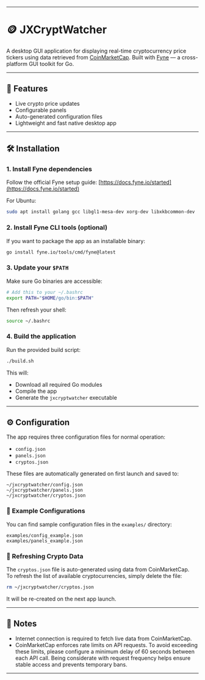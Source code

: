 
---

# 🪙 JXCryptWatcher

A desktop GUI application for displaying real-time cryptocurrency price tickers using data retrieved from [CoinMarketCap](https://coinmarketcap.com/). Built with [Fyne](https://fyne.io/) — a cross-platform GUI toolkit for Go.

---

## 🚀 Features

- Live crypto price updates
- Configurable panels
- Auto-generated configuration files
- Lightweight and fast native desktop app

---

## 🛠️ Installation

### 1. Install Fyne dependencies

Follow the official Fyne setup guide: [https://docs.fyne.io/started](https://docs.fyne.io/started)

For Ubuntu:

```bash
sudo apt install golang gcc libgl1-mesa-dev xorg-dev libxkbcommon-dev
```

### 2. Install Fyne CLI tools (optional)

If you want to package the app as an installable binary:

```bash
go install fyne.io/tools/cmd/fyne@latest
```

### 3. Update your `$PATH`

Make sure Go binaries are accessible:

```bash
# Add this to your ~/.bashrc
export PATH="$HOME/go/bin:$PATH"
```

Then refresh your shell:

```bash
source ~/.bashrc
```

### 4. Build the application

Run the provided build script:

```bash
./build.sh
```

This will:
- Download all required Go modules
- Compile the app
- Generate the `jxcryptwatcher` executable

---

## ⚙️ Configuration

The app requires three configuration files for normal operation:

- `config.json`
- `panels.json`
- `cryptos.json`

These files are automatically generated on first launch and saved to:

```
~/jxcryptwatcher/config.json
~/jxcryptwatcher/panels.json
~/jxcryptwatcher/cryptos.json
```

### 📁 Example Configurations

You can find sample configuration files in the `examples/` directory:

```
examples/config_example.json
examples/panels_example.json
```

### 🔄 Refreshing Crypto Data

The `cryptos.json` file is auto-generated using data from CoinMarketCap.  
To refresh the list of available cryptocurrencies, simply delete the file:

```bash
rm ~/jxcryptwatcher/cryptos.json
```

It will be re-created on the next app launch.

---

## 🧩 Notes

- Internet connection is required to fetch live data from CoinMarketCap.
- CoinMarketCap enforces rate limits on API requests. To avoid exceeding these limits, please configure a minimum delay of 60 seconds between each API call. Being considerate with request frequency helps ensure stable access and prevents temporary bans.


---

